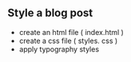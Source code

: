 ## Style a blog post

- create an html file ( index.html )
- create a css file ( styles. css )
- apply typography styles
